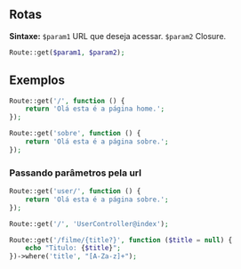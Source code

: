 ## Rotas
**Sintaxe:**
`$param1` URL que deseja acessar.
`$param2` Closure.
```php
Route::get($param1, $param2);
```

## Exemplos
```php
Route::get('/', function () {
	return 'Olá esta é a página home.';
});

Route::get('sobre', function () {
	return 'Olá esta é a página sobre.';
});
```

### Passando parâmetros pela url
```php
Route::get('user/', function () {
	return 'Olá esta é a página sobre.';
});
```

```php
Route::get('/', 'UserController@index');

Route::get('/filme/{title?}', function ($title = null) {
	echo "Titulo: {$title}";
})->where('title', "[A-Za-z]+");
```

<!--stackedit_data:
eyJoaXN0b3J5IjpbMTc2OTM4MTk0NV19
-->